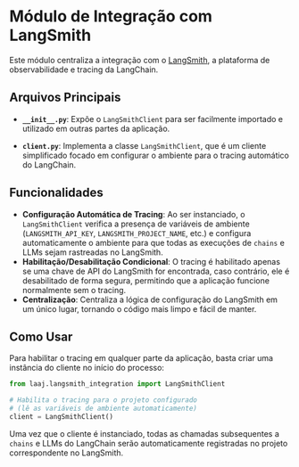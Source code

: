 # Módulo de Integração com LangSmith

Este módulo centraliza a integração com o [LangSmith](https://smith.langchain.com/), a plataforma de observabilidade e tracing da LangChain.

## Arquivos Principais

- **`__init__.py`**: Expõe o `LangSmithClient` para ser facilmente importado e utilizado em outras partes da aplicação.

- **`client.py`**: Implementa a classe `LangSmithClient`, que é um cliente simplificado focado em configurar o ambiente para o tracing automático do LangChain.

## Funcionalidades

- **Configuração Automática de Tracing**: Ao ser instanciado, o `LangSmithClient` verifica a presença de variáveis de ambiente (`LANGSMITH_API_KEY`, `LANGSMITH_PROJECT_NAME`, etc.) e configura automaticamente o ambiente para que todas as execuções de `chains` e LLMs sejam rastreadas no LangSmith.
- **Habilitação/Desabilitação Condicional**: O tracing é habilitado apenas se uma chave de API do LangSmith for encontrada, caso contrário, ele é desabilitado de forma segura, permitindo que a aplicação funcione normalmente sem o tracing.
- **Centralização**: Centraliza a lógica de configuração do LangSmith em um único lugar, tornando o código mais limpo e fácil de manter.

## Como Usar

Para habilitar o tracing em qualquer parte da aplicação, basta criar uma instância do cliente no início do processo:

```python
from laaj.langsmith_integration import LangSmithClient

# Habilita o tracing para o projeto configurado
# (lê as variáveis de ambiente automaticamente)
client = LangSmithClient()
```

Uma vez que o cliente é instanciado, todas as chamadas subsequentes a `chains` e LLMs do LangChain serão automaticamente registradas no projeto correspondente no LangSmith.
